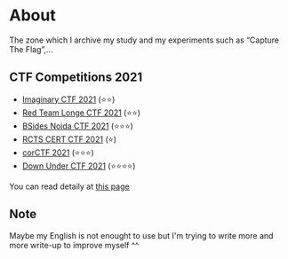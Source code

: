 # About
The zone which I archive my study and my experiments such as “Capture The Flag”,...

## CTF Competitions 2021
- [Imaginary CTF 2021](sources/imaginary-ctf-2021.md) (⭐⭐)
- [Red Team Longe CTF 2021](sources/red-team-longe-ctf-2021.md) (⭐⭐)
- [BSides Noida CTF 2021](sources/bside-noida-ctf-2021.md) (⭐⭐⭐)
- [RCTS CERT CTF 2021](sources/rcts-cert-ctf-2021.md) (⭐)
- [corCTF 2021](sources/cor-ctf-2021.md) (⭐⭐⭐)
- [Down Under CTF 2021](sources/down-under-ctf.md) (⭐⭐⭐⭐)

You can read detaily at [this page](https://nh4ttruong.github.io/blog)

## Note
Maybe my English is not enought to use but I'm trying to write more and more write-up to improve myself ^^
